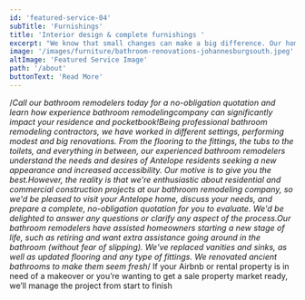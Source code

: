 ```yaml
---
id: 'featured-service-04'
subTitle: 'Furnishings'
title: 'Interior design & complete furnishings '
excerpt: "We know that small changes can make a big difference. Our home renovation service focuses on updating your interiors through core design elements such as flooring, lighting, ceilings, skirtings and doors to create a new design language.We manage the demolition and replacement process, and obtain the go ahead from body corporates if required.We also know that first impressions count. A renovated bathroom or well-dressed house can make all the difference when you’re renting or selling. Whether you are looking to renovate an Airbnb or a rental property, or you are looking to prepare a property for sale, we will take care of the project from beginning to end.If you’re looking to update your soft furnishings, our close working relationship with a leading interior decorator allows us to assist with a full new room scheme. From cutlery and curtains to carefully selected wall hangings, we’ll work with you to ensure we find an aesthetic that matches your style and personality. "
image: '/images/furniture/bathroom-renovations-johannesburgsouth.jpeg'
altImage: 'Featured Service Image'
path: '/about'
buttonText: 'Read More'
---
```

/*Call our bathroom remodelers today for a no-obligation quotation and learn how experience bathroom remodelingcompany can significantly impact your residence and pocketbook!Being professional bathroom remodeling contractors, we have worked in different settings, performing modest and big renovations. From the flooring to the fittings, the tubs to the toilets, and everything in between, our experienced bathroom remodelers understand the needs and desires of Antelope residents seeking a new appearance and increased accessibility. Our motive is to give you the best.However, the reality is that we're enthusiastic about residential and commercial construction projects at our bathroom remodeling company, so we'd be pleased to visit your Antelope home, discuss your needs, and prepare a complete, no-obligation quotation for you to evaluate. We'd be delighted to answer any questions or clarify any aspect of the process.Our bathroom remodelers have assisted homeowners starting a new stage of life, such as retiring and want extra assistance going around in the bathroom (without fear of slipping). We've replaced vanities and sinks, as well as updated flooring and any type of fittings. We renovated ancient bathrooms to make them seem fresh*/
If your Airbnb or rental property is in need of a makeover or you’re wanting to get a sale property market ready, we’ll manage the project from start to finish 